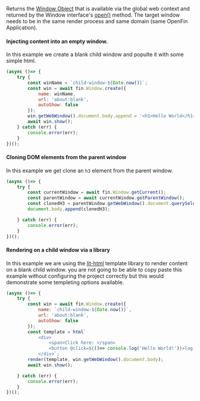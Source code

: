 Returns the [Window Object](https://developer.mozilla.org/en-US/docs/Web/API/Window) that is available via the global web context and returned by the Window interface's [open()](https://developer.mozilla.org/en-US/docs/Web/API/Window/open) method. The target window needs to be in the same render process and same domain (same OpenFin Application).


#### Injecting content into an empty window.
In this example we create a blank child window and populte it with some simple html.
```js
(async ()=> {
    try {
        const winName = `child-window-${Date.now()}`;
        const win = await fin.Window.create({
            name: winName,
            url: 'about:blank',
            autoShow: false
        });
        win.getWebWindow().document.body.append = '<h1>Hello World</h1>';
        await win.show();
    } catch (err) {
        console.error(err);
    }
})();
```

#### Cloning DOM elements from the parent window
In this example we get clone an `h3` element from the parent window.
```js
(async ()=> {
    try {
        const currentWindow = await fin.Window.getCurrent();
        const parentWindow = await currentWindow.getParentWindow();
        const clonedH3 = parentWindow.getWebWindow().document.querySelector('h3').cloneNode(true);
        document.body.append(clonedH3);

    } catch (err) {
        console.error(err);
    }
})();
```

#### Rendering on a child window via a library
In this example we are using the [lit-html](https://lit-html.polymer-project.org/) template library to render content on a blank child window. you are not going to be able to copy paste this example without configuring the project correctly but this would demonstrate some templeting options available.
```js
(async ()=> {
    try {
        const win = await fin.Window.create({
            name: `child-window-${Date.now()}`,
            url: 'about:blank',
            autoShow: false
        });
        const template = html`
            <div>
                <span>Click here: </span>
                <button @click=${()=> console.log('Hello World!')}>log to the console</button>
            </div>`;
        render(template, win.getWebWindow().document.body);
        await win.show();

    } catch (err) {
        console.error(err);
    }
})();
```
